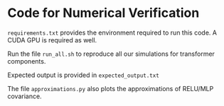# Code for Numerical Verification

`requirements.txt` provides the environment required to run this code. A CUDA GPU is required as well.

Run the file `run_all.sh` to reproduce all our simulations for transformer components.

Expected output is provided in `expected_output.txt`

The file `approximations.py` also plots the approximations of RELU/MLP covariance.